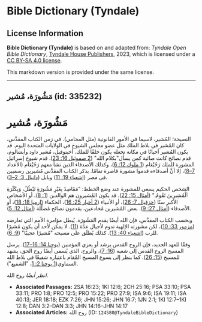 # Bible Dictionary (Tyndale)

## License Information

**Bible Dictionary (Tyndale)** is based on and adapted from: _Tyndale Open Bible Dictionary_, [Tyndale House Publishers](https://tyndaleopenresources.com/), 2023, which is licensed under a [CC BY-SA 4.0 license](https://creativecommons.org/licenses/by-sa/4.0/legalcode.en).

This markdown version is provided under the same license.



--------------------------------

## مَشُورَة، مُشير (id: 335232)

مَشُورَة، مُشير
===============

النصيحة؛ المُشير، لاسيما في الأمور القانونية (مثل المحامي). في زمن الكتاب المقدَّس، كان المٌشير في بلاط الملك مثل عضو مجلس الشيوخ في الولايات المتحدة اليوم. قد يكون المُشير أحيانًا في مكانة تجعله يكون خلفًا للملك. أخيتوفيل، مُشير داود وأبشالوم، قدم نصائح كانت صائبة كمن يسأل"بكلام الله" ([2 صموئيل 16: 23](https://ref.ly/2Sam16:23)). قدم شيوخ إسرائيل المشورة للملك رَحُبْعَام ([1 ملوك 12: 6](https://ref.ly/1Kgs12:6))، وكذلك الأصدقاء الذين نشأ معهم رَحُبْعَام (الأعداد [7–8](https://ref.ly/1Kgs12:7-1Kgs12:8))، إلا أنَّ أصدقاءه قدموا مشورة قاصرة تمامًا. يذكر الكتاب المقدَّس مُشيرين رسميين في مصر ([إشعياء 19: 11](https://ref.ly/Isa19:11)) وبابل ([دانيال 3: 2–3](https://ref.ly/Dan3:2-Dan3:3)).

الشخص الحكيم يسعى للمشورة عند وضع الخطط: "مَقَاصِدُ بِغَيْرِ مَشُورَةٍ تَبْطُلُ، وَبِكَثْرَةِ ٱلْمُشِيرِينَ تَقُومُ." ([أمثال 15: 22](https://ref.ly/Prov15:22)). قد يكون المُشيرون هم الوالدين ([1: 8](https://ref.ly/Prov1:8))، أو الأشخاص الأكبر سنًا ([حزقيال 7: 26](https://ref.ly/Ezek7:26))، أو الأنبياء ([2 أخبار 25: 16](https://ref.ly/2Chr25:16))، الحكماء ([إرميا 18: 18](https://ref.ly/Jer18:18))، أو الأصدقاء ([أمثال 27: 9](https://ref.ly/Prov27:9)). بعض المُشيرين مُخادعين، يقدمون نصائح مُضلِّلة ([أمثال 12: 5](https://ref.ly/Prov12:5)).

وبحسب الكتاب المقدَّس، فإن الله أيضًا يقدم المَشُورَة. يُبطل مؤامرة الأمم التي تعارضه ([مزمور 33: 10](https://ref.ly/Ps33:10))، لكن مشورته الإلهية تدوم لأجيال عدّة ([11](https://ref.ly/Ps33:11)). لا يمكن لأحد أن يكون مُشيرًا للرب ([إشعياء 40: 13](https://ref.ly/Isa40:13)). كذلك يُطلَق على مسيحه "مُشيرًا عجيبًا" ([9: 6](https://ref.ly/Isa9:6)).

وفقًا للعهد الجديد، فإن الروح القدس يرشد أو يعزي المؤمنين ([يوحنا 14: 16–17](https://ref.ly/John14:16-John14:17)). يرسل المسيح الروح القدس إلى شعبه ([16: 7](https://ref.ly/John16:7))، والروح، الذي يُسمى أيضًا روح الحق، يشهد للمسيح ([15: 26](https://ref.ly/John15:26)). كما ينظر إلى يسوع المسيح المٌقام باعتباره شفيعًا في بلاط الله السماوي([1 يوحنا 2: 1](https://ref.ly/1John2:1)، "الشفيع").

*انظر أيضًا* روح الله.

* **Associated Passages:** 2SA 16:23; 1KI 12:6; 2CH 25:16; PSA 33:10; PSA 33:11; PRO 1:8; PRO 12:5; PRO 15:22; PRO 27:9; ISA 9:6; ISA 19:11; ISA 40:13; JER 18:18; EZK 7:26; JHN 15:26; JHN 16:7; 1JN 2:1; 1KI 12:7–1KI 12:8; DAN 3:2–DAN 3:3; JHN 14:16–JHN 14:17
* **Associated Articles:** روح الله (ID: `124580@TyndaleBibleDictionary`)

